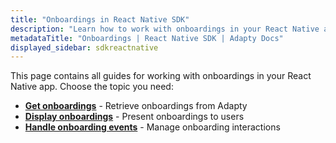 ```yaml
---
title: "Onboardings in React Native SDK"
description: "Learn how to work with onboardings in your React Native app with Adapty SDK."
metadataTitle: "Onboardings | React Native SDK | Adapty Docs"
displayed_sidebar: sdkreactnative
---
```


This page contains all guides for working with onboardings in your React Native app. Choose the topic you need:

- **[Get onboardings](react-native-get-onboardings)** - Retrieve onboardings from Adapty
- **[Display onboardings](react-native-present-onboardings)** - Present onboardings to users
- **[Handle onboarding events](react-native-handling-onboarding-events)** - Manage onboarding interactions 